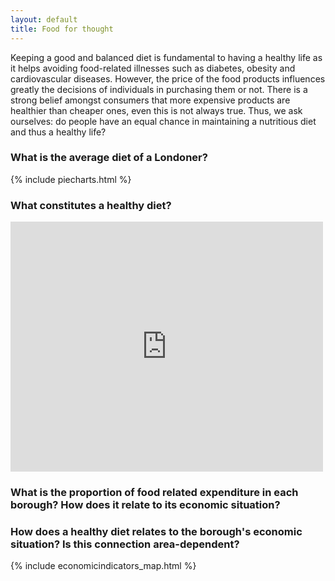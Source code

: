 ```yaml
---
layout: default
title: Food for thought
---
```


Keeping a good and balanced diet is fundamental to having a healthy life as it helps avoiding food-related illnesses such as diabetes, obesity and cardiovascular diseases. However, the price of the food products influences greatly the decisions of individuals in purchasing them or not. There is a strong belief amongst consumers that more expensive products are healthier than cheaper ones, even this is not always true. Thus, we ask ourselves: do people have an equal chance in maintaining a nutritious diet and thus a healthy life?

### What is the average diet of a Londoner?

{% include piecharts.html %}

### What constitutes a healthy diet?

<iframe frameborder="0" class="juxtapose" width="500" height="400" marginwidth="100" src="https://cdn.knightlab.com/libs/juxtapose/latest/embed/index.html?uid=539588b2-3f8c-11eb-83c8-ebb5d6f907df"></iframe>

### What is the proportion of food related expenditure in each borough? How does it relate to its economic situation?

### How does a healthy diet relates to the borough's economic situation? Is this connection area-dependent?

{% include economicindicators_map.html %}
